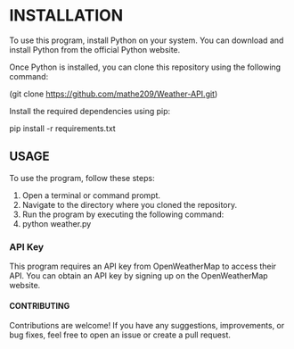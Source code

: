 # INSTALLATION

To use this program, install Python on your system. You can download and install Python from the official Python website.

Once Python is installed, you can clone this repository using the following command:

  (git clone https://github.com/mathe209/Weather-API.git)
  
Install the required dependencies using pip:

  pip install -r requirements.txt

## USAGE

To use the program, follow these steps:

1. Open a terminal or command prompt.
2. Navigate to the directory where you cloned the repository.
3. Run the program by executing the following command:
4.   python weather.py

### API Key

This program requires an API key from OpenWeatherMap to access their API. You can obtain an API key by signing up on the OpenWeatherMap website.

#### CONTRIBUTING
Contributions are welcome! If you have any suggestions, improvements, or bug fixes, feel free to open an issue or create a pull request.
